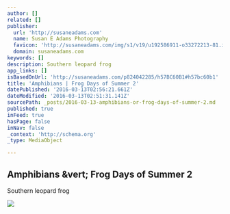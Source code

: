 ```yaml
---
author: []
related: []
publisher:
  url: 'http://susaneadams.com'
  name: Susan E Adams Photography
  favicon: 'http://susaneadams.com/img/s1/v19/u192586911-o33272213-81.ico'
  domain: susaneadams.com
keywords: []
description: Southern leopard frog
app_links: []
isBasedOnUrl: 'http://susaneadams.com/p824042285/h57BC60B1#h57bc60b1'
title: 'Amphibians | Frog Days of Summer 2'
datePublished: '2016-03-13T02:56:21.661Z'
dateModified: '2016-03-13T02:51:31.141Z'
sourcePath: _posts/2016-03-13-amphibians-or-frog-days-of-summer-2.md
published: true
inFeed: true
hasPage: false
inNav: false
_context: 'http://schema.org'
_type: MediaObject

---
```

<article style=""><h1>Amphibians &amp;vert; Frog Days of Summer 2</h1><p>Southern leopard frog</p><img src="http://susaneadams.com/img/s11/v3/p1471963313-4.jpg" /></article>